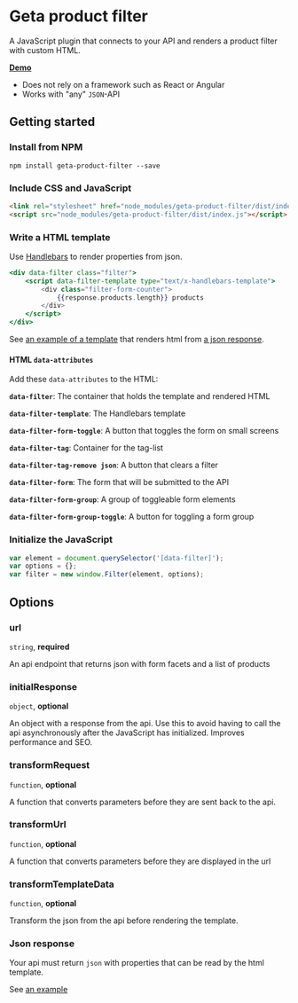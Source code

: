 # Geta product filter

A JavaScript plugin that connects to your API and renders a product filter with custom HTML.

**[Demo](https://geta.github.io/product-filter/)**

* Does not rely on a framework such as React or Angular
* Works with "any" `JSON`-API

## Getting started

### Install from NPM

    npm install geta-product-filter --save
    
### Include CSS and JavaScript

```html
<link rel="stylesheet" href="node_modules/geta-product-filter/dist/index.css">
<script src="node_modules/geta-product-filter/dist/index.js"></script>
```

### Write a HTML template

Use [Handlebars](http://handlebarsjs.com/) to render properties from json.

```handlebars
<div data-filter class="filter">
    <script data-filter-template type="text/x-handlebars-template">
        <div class="filter-form-counter">
			{{response.products.length}} products
		</div>
    </script>
</div>
```

See [an example of a template](index.html)  that renders html from [a json response](demo/full/index.json).

#### HTML `data-attributes`

Add these `data-attributes` to the HTML:

**`data-filter`**: The container that holds the template and rendered HTML

**`data-filter-template`**: The Handlebars template

**`data-filter-form-toggle`**: A button that toggles the form on small screens

**`data-filter-tag`**: Container for the tag-list

**`data-filter-tag-remove json`**: A button that clears a filter

**`data-filter-form`**: The form that will be submitted to the API

**`data-filter-form-group`**: A group of toggleable form elements

**`data-filter-form-group-toggle`**: A button for toggling a form group


### Initialize the JavaScript

```JavaScript
var element = document.querySelector('[data-filter]');
var options = {};
var filter = new window.Filter(element, options);
```

## Options

### url

`string`, **required**

An api endpoint that returns json with form facets and a list of products

### initialResponse

`object`, **optional**

An object with a response from the api.
Use this to avoid having to call the api asynchronously after the JavaScript has initialized.
Improves performance and SEO.

### transformRequest

`function`, **optional**

A function that converts parameters before they are sent back to the api.

### transformUrl

`function`, **optional**

A function that converts parameters before they are displayed in the url

### transformTemplateData

`function`, **optional**

Transform the json from the api before rendering the template.

### Json response

Your api must return `json` with properties that can be read by the html template.

See [an example](demo/full/index.json)


